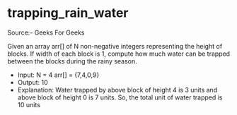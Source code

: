 # trapping_rain_water

Source:- Geeks For Geeks

Given an array arr[] of N non-negative integers representing the height of blocks.
If width of each block is 1, compute how much water can be trapped between the blocks during the rainy season. 
 
- Input:
    N = 4
    arr[] = {7,4,0,9}
- Output: 
    10
- Explanation: 
    Water trapped by above 
    block of height 4 is 3 units and above 
    block of height 0 is 7 units. So, the 
    total unit of water trapped is 10 units
